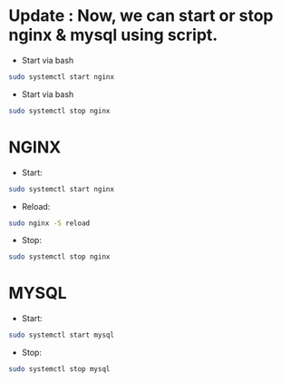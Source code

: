 # Update : Now, we can start or stop nginx & mysql using script.
- Start via bash
```bash
sudo systemctl start nginx
```
- Start via bash
```bash
sudo systemctl stop nginx
```

# NGINX
- Start:
```bash
sudo systemctl start nginx
```
- Reload:
```bash
sudo nginx -S reload
```
- Stop:
```bash
sudo systemctl stop nginx
```
# MYSQL
- Start:
```bash
sudo systemctl start mysql
```
- Stop:
```bash
sudo systemctl stop mysql
```
